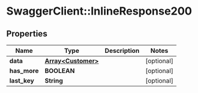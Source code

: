 # SwaggerClient::InlineResponse200

## Properties
Name | Type | Description | Notes
------------ | ------------- | ------------- | -------------
**data** | [**Array&lt;Customer&gt;**](Customer.md) |  | [optional] 
**has_more** | **BOOLEAN** |  | [optional] 
**last_key** | **String** |  | [optional] 

